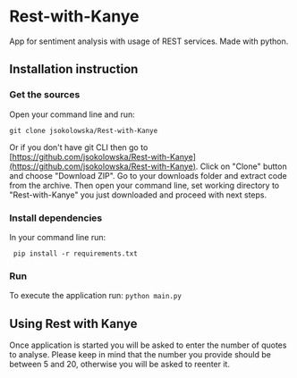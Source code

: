# Rest-with-Kanye
App for sentiment analysis with usage of REST services. Made with python.

## Installation instruction
### Get the sources
Open your command line and run:
```
git clone jsokolowska/Rest-with-Kanye
```
Or if you don't have git CLI then go to [https://github.com/jsokolowska/Rest-with-Kanye](https://github.com/jsokolowska/Rest-with-Kanye). 
Click on "Clone" button and choose "Download ZIP". Go to your downloads folder and extract code from the archive. 
Then open your command line, set working directory to "Rest-with-Kanye" you just downloaded and proceed with next steps. 

### Install dependencies
In your command line run:

``` pip install -r requirements.txt```
### Run
To execute the application run:
``python main.py``

## Using Rest with Kanye
Once application is started you will be asked to enter the number of quotes to analyse. Please keep in mind that the number you provide should be between 5 and 20, otherwise you will be asked to reenter it.
 
